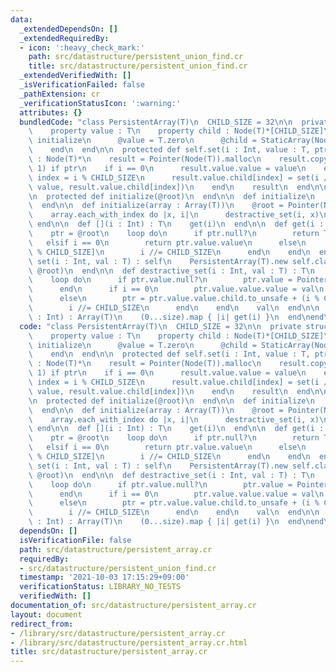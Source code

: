 ```yaml
---
data:
  _extendedDependsOn: []
  _extendedRequiredBy:
  - icon: ':heavy_check_mark:'
    path: src/datastructure/persistent_union_find.cr
    title: src/datastructure/persistent_union_find.cr
  _extendedVerifiedWith: []
  _isVerificationFailed: false
  _pathExtension: cr
  _verificationStatusIcon: ':warning:'
  attributes: {}
  bundledCode: "class PersistentArray(T)\n  CHILD_SIZE = 32\n\n  private struct Node(T)\n\
    \    property value : T\n    property child : Node(T)*[CHILD_SIZE]\n\n    def\
    \ initialize\n      @value = T.zero\n      @child = StaticArray(Node(T)*, CHILD_SIZE).new(Pointer(Node(T)).null)\n\
    \    end\n  end\n\n  protected def self.set(i : Int, value : T, ptr : Node(T)*)\
    \ : Node(T)*\n    result = Pointer(Node(T)).malloc\n    result.copy_from(ptr,\
    \ 1) if ptr\n    if i == 0\n      result.value.value = value\n    else\n     \
    \ index = i % CHILD_SIZE\n      result.value.child[index] = set(i // CHILD_SIZE,\
    \ value, result.value.child[index])\n    end\n    result\n  end\n\n  @root : Node(T)*\n\
    \n  protected def initialize(@root)\n  end\n\n  def initialize\n    @root = Pointer(Node(T)).null\n\
    \  end\n\n  def initialize(array : Array(T))\n    @root = Pointer(Node(T)).null\n\
    \    array.each_with_index do |x, i|\n      destractive_set(i, x)\n    end\n \
    \ end\n\n  def [](i : Int) : T\n    get(i)\n  end\n\n  def get(i : Int) : T\n\
    \    ptr = @root\n    loop do\n      if ptr.null?\n        return T.zero\n   \
    \   elsif i == 0\n        return ptr.value.value\n      else\n        ptr = ptr.value.child[i\
    \ % CHILD_SIZE]\n        i //= CHILD_SIZE\n      end\n    end\n  end\n\n  def\
    \ set(i : Int, val : T) : self\n    PersistentArray(T).new self.class.set(i, val,\
    \ @root)\n  end\n\n  def destractive_set(i : Int, val : T) : T\n    ptr = pointerof(@root)\n\
    \    loop do\n      if ptr.value.null?\n        ptr.value = Pointer(Node(T)).malloc\n\
    \      end\n      if i == 0\n        ptr.value.value.value = val\n        break\n\
    \      else\n        ptr = ptr.value.value.child.to_unsafe + (i % CHILD_SIZE)\n\
    \        i //= CHILD_SIZE\n      end\n    end\n    val\n  end\n\n  def to_a(size\
    \ : Int) : Array(T)\n    (0...size).map { |i| get(i) }\n  end\nend\n"
  code: "class PersistentArray(T)\n  CHILD_SIZE = 32\n\n  private struct Node(T)\n\
    \    property value : T\n    property child : Node(T)*[CHILD_SIZE]\n\n    def\
    \ initialize\n      @value = T.zero\n      @child = StaticArray(Node(T)*, CHILD_SIZE).new(Pointer(Node(T)).null)\n\
    \    end\n  end\n\n  protected def self.set(i : Int, value : T, ptr : Node(T)*)\
    \ : Node(T)*\n    result = Pointer(Node(T)).malloc\n    result.copy_from(ptr,\
    \ 1) if ptr\n    if i == 0\n      result.value.value = value\n    else\n     \
    \ index = i % CHILD_SIZE\n      result.value.child[index] = set(i // CHILD_SIZE,\
    \ value, result.value.child[index])\n    end\n    result\n  end\n\n  @root : Node(T)*\n\
    \n  protected def initialize(@root)\n  end\n\n  def initialize\n    @root = Pointer(Node(T)).null\n\
    \  end\n\n  def initialize(array : Array(T))\n    @root = Pointer(Node(T)).null\n\
    \    array.each_with_index do |x, i|\n      destractive_set(i, x)\n    end\n \
    \ end\n\n  def [](i : Int) : T\n    get(i)\n  end\n\n  def get(i : Int) : T\n\
    \    ptr = @root\n    loop do\n      if ptr.null?\n        return T.zero\n   \
    \   elsif i == 0\n        return ptr.value.value\n      else\n        ptr = ptr.value.child[i\
    \ % CHILD_SIZE]\n        i //= CHILD_SIZE\n      end\n    end\n  end\n\n  def\
    \ set(i : Int, val : T) : self\n    PersistentArray(T).new self.class.set(i, val,\
    \ @root)\n  end\n\n  def destractive_set(i : Int, val : T) : T\n    ptr = pointerof(@root)\n\
    \    loop do\n      if ptr.value.null?\n        ptr.value = Pointer(Node(T)).malloc\n\
    \      end\n      if i == 0\n        ptr.value.value.value = val\n        break\n\
    \      else\n        ptr = ptr.value.value.child.to_unsafe + (i % CHILD_SIZE)\n\
    \        i //= CHILD_SIZE\n      end\n    end\n    val\n  end\n\n  def to_a(size\
    \ : Int) : Array(T)\n    (0...size).map { |i| get(i) }\n  end\nend\n"
  dependsOn: []
  isVerificationFile: false
  path: src/datastructure/persistent_array.cr
  requiredBy:
  - src/datastructure/persistent_union_find.cr
  timestamp: '2021-10-03 17:15:29+09:00'
  verificationStatus: LIBRARY_NO_TESTS
  verifiedWith: []
documentation_of: src/datastructure/persistent_array.cr
layout: document
redirect_from:
- /library/src/datastructure/persistent_array.cr
- /library/src/datastructure/persistent_array.cr.html
title: src/datastructure/persistent_array.cr
---
```


